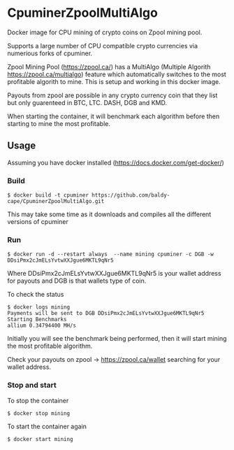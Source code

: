 # CpuminerZpoolMultiAlgo
Docker image for CPU mining of crypto coins on Zpool mining pool. 

Supports a large number of CPU compatible crypto currencies via numerious forks of cpuminer. 

Zpool Mining Pool (https://zpool.ca/) has a MultiAlgo (Multiple Algorith https://zpool.ca/multialgo) feature which automatically switches to the most profitable algorith to mine. This is setup and working in this docker image. 

Payouts from zpool are possible in any crypto currency coin that they list but only guarenteed in BTC, LTC. DASH, DGB and KMD.

When starting the container, it will benchmark each algorithm before then starting to mine the most profitable. 

## Usage
Assuming you have docker installed (https://docs.docker.com/get-docker/)

### Build
```
$ docker build -t cpuminer https://github.com/baldy-cape/CpuminerZpoolMultiAlgo.git 
```
This may take some time as it downloads and compiles all the different versions of cpuminer 
 
### Run
```
$ docker run -d --restart always  --name mining cpuminer -c DGB -w DDsiPmx2cJmELsYvtwXXJgue6MKTL9qNr5
```
Where DDsiPmx2cJmELsYvtwXXJgue6MKTL9qNr5 is your wallet address for payouts and DGB is that wallets type of coin. 

To check the status 
```
$ docker logs mining
Payments will be sent to DGB DDsiPmx2cJmELsYvtwXXJgue6MKTL9qNr5
Starting Benchmarks
allium 0.34794400 MH/s
```
Initially you will see the benchmark being performed, then it will start mining the most profitable algorithm. 

Check your payouts on zpool -> https://zpool.ca/wallet searching for your wallet address. 

### Stop and start 
To stop the container 
```
$ docker stop mining
```
To start the container again
```
$ docker start mining
```

